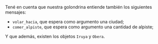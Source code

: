 Tené en cuenta que nuestra golondrina entiende también los siguientes mensajes: 

* `volar_hacia`, que espera como argumento una ciudad;
* `comer_alpiste`, que espera como argumento una cantidad de alpiste;

Y que además, existen los objetos `Iruya` y `Obera`.